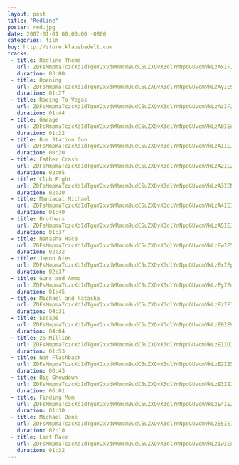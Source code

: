 ```yaml
---
layout: post
title: "Redline"
poster: red.jpg
date: 2007-01-01 00:00:00 -0800
categories: film
buy: http://store.klausbadelt.com
tracks:
 - title: Redline Theme
   url: ZDFsMmpmaTczcXd1dTguY2xvdWRmcm9udC5uZXQvX3dlYnNpdGUvcmVkLzAxIFJlZGxpbmUgVGhlbWUubXAz
   duration: 03:00
 - title: Opening
   url: ZDFsMmpmaTczcXd1dTguY2xvdWRmcm9udC5uZXQvX3dlYnNpdGUvcmVkLzAyIE9wZW5pbmcubXAz
   duration: 01:27
 - title: Racing To Vegas
   url: ZDFsMmpmaTczcXd1dTguY2xvdWRmcm9udC5uZXQvX3dlYnNpdGUvcmVkLzAzIFJhY2luZyBUbyBWZWdhcy5tcDM=
   duration: 01:44
 - title: Garage
   url: ZDFsMmpmaTczcXd1dTguY2xvdWRmcm9udC5uZXQvX3dlYnNpdGUvcmVkLzA0IEdhcmFnZS5tcDM=
   duration: 01:22
 - title: Bus Station Gun
   url: ZDFsMmpmaTczcXd1dTguY2xvdWRmcm9udC5uZXQvX3dlYnNpdGUvcmVkLzA1IEJ1cyBTdGF0aW9uIEd1bi5tcDM=
   duration: 00:20
 - title: Father Crash
   url: ZDFsMmpmaTczcXd1dTguY2xvdWRmcm9udC5uZXQvX3dlYnNpdGUvcmVkLzA2IEZhdGhlciBDcmFzaC5tcDM=
   duration: 02:05
 - title: Club Fight
   url: ZDFsMmpmaTczcXd1dTguY2xvdWRmcm9udC5uZXQvX3dlYnNpdGUvcmVkLzA3IENsdWIgRmlnaHQubXAz
   duration: 02:30
 - title: Maniacal Michael
   url: ZDFsMmpmaTczcXd1dTguY2xvdWRmcm9udC5uZXQvX3dlYnNpdGUvcmVkLzA4IE1hbmlhY2FsIE1pY2hhZWwubXAz
   duration: 01:40
 - title: Brothers
   url: ZDFsMmpmaTczcXd1dTguY2xvdWRmcm9udC5uZXQvX3dlYnNpdGUvcmVkLzA5IEJyb3RoZXJzLm1wMw==
   duration: 01:37
 - title: Natasha Race
   url: ZDFsMmpmaTczcXd1dTguY2xvdWRmcm9udC5uZXQvX3dlYnNpdGUvcmVkLzEwIE5hdGFzaGEgUmFjZS5tcDM=
   duration: 02:32
 - title: Jason Dies
   url: ZDFsMmpmaTczcXd1dTguY2xvdWRmcm9udC5uZXQvX3dlYnNpdGUvcmVkLzExIEphc29uIERpZXMubXAz
   duration: 02:37
 - title: Guns and Ammo
   url: ZDFsMmpmaTczcXd1dTguY2xvdWRmcm9udC5uZXQvX3dlYnNpdGUvcmVkLzEyIEd1bnMgYW5kIEFtbW8ubXAz
   duration: 01:45
 - title: Michael and Natasha
   url: ZDFsMmpmaTczcXd1dTguY2xvdWRmcm9udC5uZXQvX3dlYnNpdGUvcmVkLzEzIE1pY2hhZWwgYW5kIE5hdGFzaGEubXAz
   duration: 04:31
 - title: Escape
   url: ZDFsMmpmaTczcXd1dTguY2xvdWRmcm9udC5uZXQvX3dlYnNpdGUvcmVkLzE0IEVzY2FwZS5tcDM=
   duration: 04:04
 - title: 25 Million
   url: ZDFsMmpmaTczcXd1dTguY2xvdWRmcm9udC5uZXQvX3dlYnNpdGUvcmVkLzE1IDI1IE1pbGxpb24ubXAz
   duration: 01:53
 - title: Nat Flashback
   url: ZDFsMmpmaTczcXd1dTguY2xvdWRmcm9udC5uZXQvX3dlYnNpdGUvcmVkLzE2IE5hdCBGbGFzaGJhY2subXAz
   duration: 00:43
 - title: Big Showdown
   url: ZDFsMmpmaTczcXd1dTguY2xvdWRmcm9udC5uZXQvX3dlYnNpdGUvcmVkLzE3IEJpZyBTaG93ZG93bi5tcDM=
   duration: 06:01
 - title: Finding Mom
   url: ZDFsMmpmaTczcXd1dTguY2xvdWRmcm9udC5uZXQvX3dlYnNpdGUvcmVkLzE4IEZpbmRpbmcgTW9tLm1wMw==
   duration: 01:30
 - title: Michael Done
   url: ZDFsMmpmaTczcXd1dTguY2xvdWRmcm9udC5uZXQvX3dlYnNpdGUvcmVkLzE5IE1pY2hhZWwgRG9uZS5tcDM=
   duration: 02:10
 - title: Last Race
   url: ZDFsMmpmaTczcXd1dTguY2xvdWRmcm9udC5uZXQvX3dlYnNpdGUvcmVkLzIwIExhc3QgUmFjZS5tcDM=
   duration: 01:32
---
```


